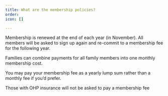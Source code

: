 ```yaml
---
title: What are the membership policies?
order: 
icon: []

---
```

Membership is renewed at the end of each year (in November). All members will be asked to sign up again and re-commit to a membership fee for the following year.

Families can combine payments for all family members into one monthly membership cost.

You may pay your membership fee as a yearly lump sum rather than a monthly fee if you’d prefer.

Those with OHP insurance will not be asked to pay a membership fee